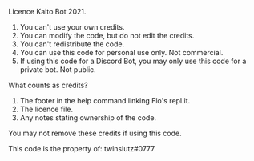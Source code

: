 Licence Kaito Bot 2021.

1. You can't use your own credits.
2. You can modify the code, but do not edit the credits.
3. You can't redistribute the code.
4. You can use this code for personal use only. Not commercial.
5. If using this code for a Discord Bot, you may only use this code for a private bot. Not public.


What counts as credits?

1. The footer in the help command linking Flo's repl.it.
2. The licence file.
3. Any notes stating ownership of the code.

You may not remove these credits if using this code.


This code is the property of: twinslutz#0777
